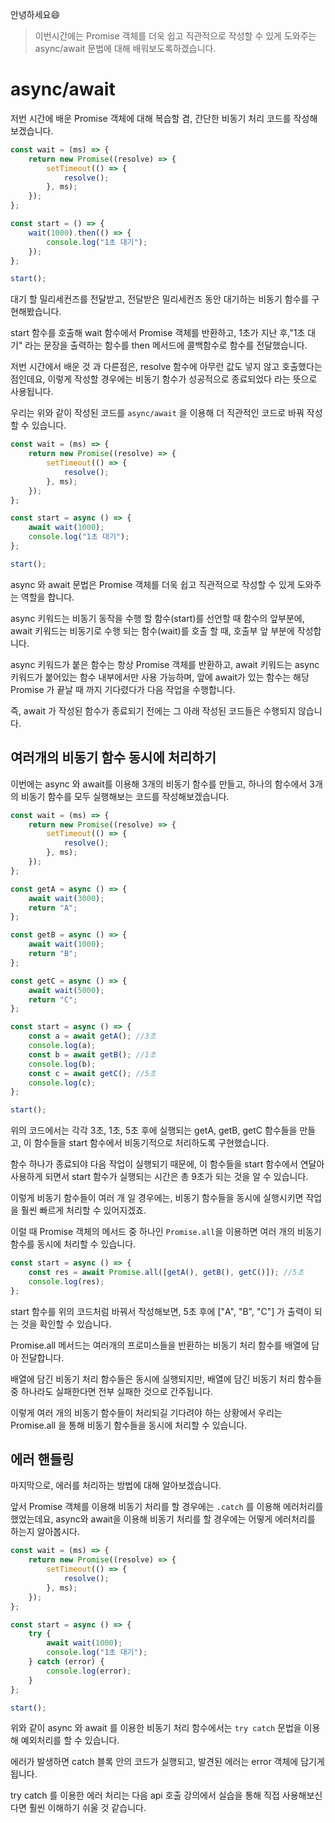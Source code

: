 안녕하세요😄

> 이번시간에는 Promise 객체를 더욱 쉽고 직관적으로 작성할 수 있게 도와주는 async/await 문법에 대해 배워보도록하겠습니다.

# async/await

저번 시간에 배운 Promise 객체에 대해 복습할 겸, 간단한 비동기 처리 코드를 작성해보겠습니다.

```js
const wait = (ms) => {
    return new Promise((resolve) => {
        setTimeout(() => {
            resolve();
        }, ms);
    });
};

const start = () => {
    wait(1000).then(() => {
        console.log("1초 대기");
    });
};

start();
```

대기 할 밀리세컨즈를 전달받고, 전달받은 밀리세컨즈 동안 대기하는 비동기 함수를 구현해봤습니다.

start 함수를 호출해 wait 함수에서 Promise 객체를 반환하고, 1초가 지난 후,"1초 대기" 라는 문장을 출력하는 함수를 then 메서드에 콜백함수로 함수를 전달했습니다.

저번 시간에서 배운 것 과 다른점은, resolve 함수에 아무런 값도 넣지 않고 호출했다는 점인데요, 이렇게 작성할 경우에는 비동기 함수가 성공적으로 종료되었다 라는 뜻으로 사용됩니다.

우리는 위와 같이 작성된 코드를 `async/await` 을 이용해 더 직관적인 코드로 바꿔 작성할 수 있습니다.

```js
const wait = (ms) => {
    return new Promise((resolve) => {
        setTimeout(() => {
            resolve();
        }, ms);
    });
};

const start = async () => {
    await wait(1000);
    console.log("1초 대기");
};

start();
```

async 와 await 문법은 Promise 객체를 더욱 쉽고 직관적으로 작성할 수 있게 도와주는 역할을 합니다.

async 키워드는 비동기 동작을 수행 할 함수(start)를 선언할 때 함수의 앞부분에, await 키워드는 비동기로 수행 되는 함수(wait)를 호출 할 때, 호출부 앞 부분에 작성합니다.

async 키워드가 붙은 함수는 항상 Promise 객체를 반환하고,
await 키워드는 async 키워드가 붙어있는 함수 내부에서만 사용 가능하며, 앞에 await가 있는 함수는 해당 Promise 가 끝날 때 까지 기다렸다가 다음 작업을 수행합니다.

즉, await 가 작성된 함수가 종료되기 전에는 그 아래 작성된 코드들은 수행되지 않습니다.

## 여러개의 비동기 함수 동시에 처리하기

이번에는 async 와 await를 이용해 3개의 비동기 함수를 만들고, 하나의 함수에서 3개의 비동기 함수를 모두 실행해보는 코드를 작성해보겠습니다.

```js
const wait = (ms) => {
    return new Promise((resolve) => {
        setTimeout(() => {
            resolve();
        }, ms);
    });
};

const getA = async () => {
    await wait(3000);
    return "A";
};

const getB = async () => {
    await wait(1000);
    return "B";
};

const getC = async () => {
    await wait(5000);
    return "C";
};

const start = async () => {
    const a = await getA(); //3초
    console.log(a);
    const b = await getB(); //1초
    console.log(b);
    const c = await getC(); //5초
    console.log(c);
};

start();
```

위의 코드에서는 각각 3초, 1초, 5초 후에 실행되는 getA, getB, getC 함수들을 만들고, 이 함수들을 start 함수에서 비동기적으로 처리하도록 구현했습니다.

함수 하나가 종료되야 다음 작업이 실행되기 때문에, 이 함수들을 start 함수에서 연달아 사용하게 되면서 start 함수가 실행되는 시간은 총 9초가 되는 것을 알 수 있습니다.

이렇게 비동기 함수들이 여러 개 일 경우에는, 비동기 함수들을 동시에 실행시키면 작업을 훨씬 빠르게 처리할 수 있어지겠죠.

이럴 때 Promise 객체의 메서드 중 하나인 `Promise.all`을 이용하면 여러 개의 비동기 함수를 동시에 처리할 수 있습니다.

```js
const start = async () => {
    const res = await Promise.all([getA(), getB(), getC()]); //5초
    console.log(res);
};
```

start 함수를 위의 코드처럼 바꿔서 작성해보면, 5초 후에 ["A", "B", "C"] 가 출력이 되는 것을 확인할 수 있습니다.

Promise.all 메서드는 여러개의 프로미스들을 반환하는 비동기 처리 함수를 배열에 담아 전달합니다.

배열에 담긴 비동기 처리 함수들은 동시에 실행되지만, 배열에 담긴 비동기 처리 함수들 중 하나라도 실패한다면 전부 실패한 것으로 간주됩니다.

이렇게 여러 개의 비동기 함수들이 처리되길 기다려야 하는 상황에서 우리는 Promise.all 을 통해 비동기 함수들을 동시에 처리할 수 있습니다.

## 에러 핸들링

마지막으로, 에러를 처리하는 방법에 대해 알아보겠습니다.

앞서 Promise 객체를 이용해 비동기 처리를 할 경우에는 `.catch` 를 이용해 에러처리를 했었는데요, async와 await을 이용해 비동기 처리를 할 경우에는 어떻게 에러처리를 하는지 알아봅시다.

```js
const wait = (ms) => {
    return new Promise((resolve) => {
        setTimeout(() => {
            resolve();
        }, ms);
    });
};

const start = async () => {
    try {
        await wait(1000);
        console.log("1초 대기");
    } catch (error) {
        console.log(error);
    }
};

start();
```

위와 같이 async 와 await 를 이용한 비동기 처리 함수에서는 `try catch` 문법을 이용해 예외처리를 할 수 있습니다.

에러가 발생하면 catch 블록 안의 코드가 실행되고, 발견된 에러는 error 객체에 담기게 됩니다.

try catch 를 이용한 에러 처리는 다음 api 호출 강의에서 실습을 통해 직접 사용해보신다면 훨씬 이해하기 쉬울 것 같습니다.
